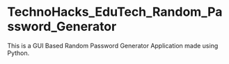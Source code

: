 # TechnoHacks_EduTech_Random_Password_Generator
This is a GUI Based Random Password Generator Application made using Python.
